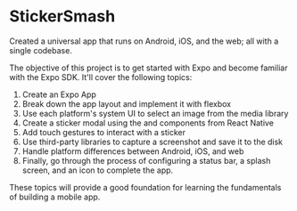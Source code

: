 # StickerSmash

Created a universal app that runs on Android, iOS, and the web; all with a single codebase.

The objective of this project is to get started with Expo and become familiar with the Expo SDK. It'll cover the following topics:
1. Create an Expo App
2. Break down the app layout and implement it with flexbox
3. Use each platform's system UI to select an image from the media library
4. Create a sticker modal using the <Modal> and <FlatList> components from React Native
5. Add touch gestures to interact with a sticker
6. Use third-party libraries to capture a screenshot and save it to the disk
7. Handle platform differences between Android, iOS, and web
8. Finally, go through the process of configuring a status bar, a splash screen, and an icon to complete the app.

These topics will provide a good foundation for learning the fundamentals of building a mobile app.
